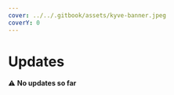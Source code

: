 ```yaml
---
cover: ../../.gitbook/assets/kyve-banner.jpeg
coverY: 0
---
```


# Updates

⚠️ **No updates so far**
